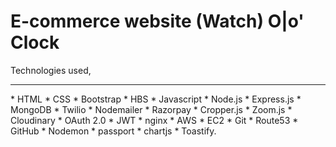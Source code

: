 # E-commerce website (Watch) O|o' Clock 
Technologies used,
<hr />
* HTML
* CSS
* Bootstrap
* HBS
* Javascript
* Node.js
* Express.js
* MongoDB
* Twilio
* Nodemailer
* Razorpay
* Cropper.js
* Zoom.js
* Cloudinary
* OAuth 2.0
* JWT
*  nginx
*  AWS
*  EC2
*  Git
*  Route53
*  GitHub
*  Nodemon
*  passport
* chartjs
* Toastify.
